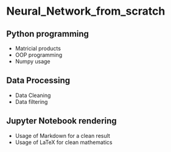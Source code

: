 # Neural_Network_from_scratch

## Python programming
* Matricial products 
* OOP programming
* Numpy usage

## Data Processing
* Data Cleaning
* Data filtering

## Jupyter Notebook rendering
* Usage of Markdown for a clean result 
* Usage of LaTeX for clean mathematics



